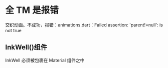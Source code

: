 # 全 TM 是报错

交织动画。不成功，报错：animations.dart：Failed assertion: 'parent!=null': is not true

## InkWell()组件

InkWell 必须被包裹在 Material 组件之中
